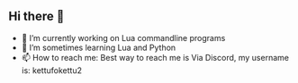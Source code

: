 ## Hi there 👋


- 🔭 I’m currently working on Lua commandline programs
- 🌱 I’m sometimes learning Lua and Python
- 📫 How to reach me: Best way to reach me is Via Discord, my username is: kettufokettu2
